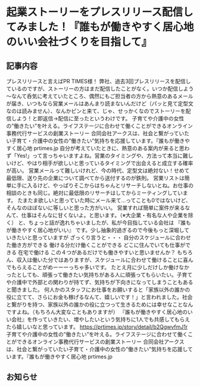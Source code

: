 # 起業ストーリーをプレスリリース配信してみました！『誰もが働きやすく居心地のいい会社づくりを目指して』

## 記事内容
プレスリリースと言えばPR TIMES様！
弊社、過去3回プレスリリースを配信しているのですが、ストーリーの方はまだ配信したことがなく。いつか配信しよう～なんて呑気に考えていたところ、偶然にもご担当者の方から熱意のあるメールが届き、いつもなら営業メールはあんまり読まないんだけど（パッと見て定型文なのは読みません）、なんかピンと来て、じゃ、せっかくなのでストーリーを配信しよう！と即返信→配信に至ったというわけです。
子育てや介護中の女性の”働きたい”を叶える。ライフステージに合わせて働くことができるオンライン事務代行サービスの創業ストーリー
合同会社アークスは、社会と繋がっていたい子育て・介護中の女性の”働きたい”気持ちを応援しています。『誰もが働きやすく居心地
prtimes.jp
自分が考えていたときに、熱意のある案内が来ると思わず「Yes!」って言っちゃいますよね。営業のタイミングや、方法って本当に難しいけど、やはり相手が欲しいと思っているタイミングで出会えると成立する確率が高い。
営業メールって難しいけれど、今の時代、定型文は絶対ない！せめて最低限、送り先の企業について調べてから送付するのが鉄則。
営業リストは簡単に手に入るけど、やっぱりそこからはちゃんとリサーチしないとね。お仕事の相談のときも同じ。絶対に最低限のリサーチはしてからミーティングしています。
たまたま欲しいと思っていた時にメール来て…ってことも0ではないけど、そんなのほぼないに等しいと思った方がいい。
営業すれば簡単に案件が来るなんて、仕事はそんなに甘くないよ。と思います。（※大企業・有名な人や企業を除く）
と、ちょっと話が逸れちゃいましたが、私が今目指している会社は
『誰もが働きやすく居心地がいい』
です。少し抽象的過ぎるので今後もっと深堀していきたいと思っていますが
ざっくり言うと・・・
自分のスケジュールに合わせた働き方ができる
働ける分だけ働くことができる
どこに住んでいても仕事ができる
在宅で働ける
この４つがあるだけでも働きやすいと思いませんか？
もちろん、収入は働いた分ではありますが、スケジュールに合わせて働けることに喜んでもらえることがめーーーっちゃ多いです。
たとえ月に少しだけしか働けなかったとしても、頑張って働きたい気持ちがある人に頑張ってもらいたい。子育てや介護中で外部との関わりが持てず、気持ちが下向きになってしまうこともあると聞きました。
何人かのスタッフにお仕事をお願いすると「家族以外の誰かの役に立てて、さらにお金も稼げるなんて、嬉しいです！」と言われました。社会と繋がりを持つ、家族以外の誰かの役に立つって生きるためには幸せなことなんですよね。（もちろん大変なこともありますが）
『誰もが働きやすく居心地のいい会社』を作っていきたい、増やしたいという気持ちに1人でも共感してもらえたら嬉しいなと思っています。
https://prtimes.jp/story/detail/b2QgwvfmJ1r
子育てや介護中の女性の”働きたい”を叶える。ライフステージに合わせて働くことができるオンライン事務代行サービスの創業ストーリー
合同会社アークスは、社会と繋がっていたい子育て・介護中の女性の”働きたい”気持ちを応援しています。『誰もが働きやすく居心地
prtimes.jp

## お知らせ

